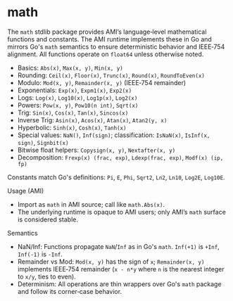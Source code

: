# math

The `math` stdlib package provides AMI’s language‑level mathematical functions and constants. The AMI runtime implements these in Go and mirrors Go's `math` semantics to ensure deterministic behavior and IEEE‑754 alignment. All functions operate on `float64` unless otherwise noted.

- Basics: `Abs(x)`, `Max(x, y)`, `Min(x, y)`
- Rounding: `Ceil(x)`, `Floor(x)`, `Trunc(x)`, `Round(x)`, `RoundToEven(x)`
- Modulo: `Mod(x, y)`, `Remainder(x, y)` (IEEE‑754 remainder)
- Exponentials: `Exp(x)`, `Expm1(x)`, `Exp2(x)`
- Logs: `Log(x)`, `Log10(x)`, `Log1p(x)`, `Log2(x)`
- Powers: `Pow(x, y)`, `Pow10(n int)`, `Sqrt(x)`
- Trig: `Sin(x)`, `Cos(x)`, `Tan(x)`, `Sincos(x)`
- Inverse Trig: `Asin(x)`, `Acos(x)`, `Atan(x)`, `Atan2(y, x)`
- Hyperbolic: `Sinh(x)`, `Cosh(x)`, `Tanh(x)`
- Special values: `NaN()`, `Inf(sign)`; classification: `IsNaN(x)`, `IsInf(x, sign)`, `Signbit(x)`
- Bitwise float helpers: `Copysign(x, y)`, `Nextafter(x, y)`
- Decomposition: `Frexp(x) (frac, exp)`, `Ldexp(frac, exp)`, `Modf(x) (ip, fp)`

Constants match Go's definitions: `Pi`, `E`, `Phi`, `Sqrt2`, `Ln2`, `Ln10`, `Log2E`, `Log10E`.

Usage (AMI)

- Import as `math` in AMI source; call like `math.Abs(x)`.
- The underlying runtime is opaque to AMI users; only AMI’s `math` surface is considered stable.

Semantics

- NaN/Inf: Functions propagate `NaN`/`Inf` as in Go's `math`. `Inf(+1)` is `+Inf`, `Inf(-1)` is `-Inf`.
- Remainder vs Mod: `Mod(x, y)` has the sign of `x`; `Remainder(x, y)` implements IEEE‑754 remainder (`x - n*y` where `n` is the nearest integer to `x/y`, ties to even).
- Determinism: All operations are thin wrappers over Go's `math` package and follow its corner‑case behavior.
